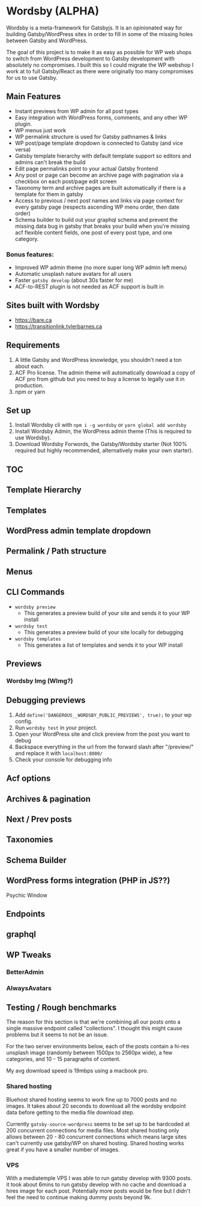 # Wordsby (ALPHA)

Wordsby is a meta-framework for Gatsbyjs.
It is an opinionated way for building Gatsby/WordPress sites in order to fill in some of the missing holes between Gatsby and WordPress.

The goal of this project is to make it as easy as possible for WP web shops to switch from WordPress development to Gatsby development with absolutely no compromises. I built this so I could migrate the WP webshop I work at to full Gatsby/React as there were originally too many compromises for us to use Gatsby.

## Main Features

- Instant previews from WP admin for all post types
- Easy integration with WordPress forms, comments, and any other WP plugin.
- WP menus just work
- WP permalink structure is used for Gatsby pathnames & links
- WP post/page template dropdown is connected to Gatsby (and vice versa)
- Gatsby template hierarchy with default template support so editors and admins can't break the build
- Edit page permalinks point to your actual Gatsby frontend
- Any post or page can become an archive page with pagination via a checkbox on each post/page edit screen
- Taxonomy term and archive pages are built automatically if there is a template for them in gatsby
- Access to previous / next post names and links via page context for every gatsby page (respects ascending WP menu order, then date order)
- Schema builder to build out your graphql schema and prevent the missing data bug in gatsby that breaks your build when you're missing acf flexible content fields, one post of every post type, and one category.

### Bonus features:

- Improved WP admin theme (no more super long WP admin left menu)
- Automatic unsplash nature avatars for all users
- Faster `gatsby develop` (about 30s faster for me)
- ACF-to-REST plugin is not needed as ACF support is built in

## Sites built with Wordsby

- https://bare.ca
- https://transitionlink.tylerbarnes.ca

## Requirements

1. A little Gatsby and WordPress knowledge, you shouldn't need a ton about each.
2. ACF Pro license. The admin theme will automatically download a copy of ACF pro from github but you need to buy a license to legally use it in production.
3. npm or yarn

## Set up

1. Install Wordsby cli with `npm i -g wordsby` or `yarn global add wordsby`
2. Install Wordsby Admin, the WordPress admin theme (This is required to use Wordsby).
3. Download Wordsby Forwords, the Gatsby/Wordsby starter (Not 100% required but highly recommended, alternatively make your own starter).

## TOC

## Template Hierarchy

## Templates

## WordPress admin template dropdown

## Permalink / Path structure

## Menus

## CLI Commands

- `wordsby preview`
  - This generates a preview build of your site and sends it to your WP install
- `wordsby test`
  - This generates a preview build of your site locally for debugging
- `wordsby templates`
  - This generates a list of templates and sends it to your WP install

## Previews

### Wordsby Img (WImg?)

## Debugging previews

1. Add `define('DANGEROUS__WORDSBY_PUBLIC_PREVIEWS', true);` to your wp config.
2. Run `wordsby test` in your project.
3. Open your WordPress site and click preview from the post you want to debug
4. Backspace everything in the url from the forward slash after "/preview/" and replace it with `localhost:8000/`
5. Check your console for debugging info

## Acf options

## Archives & pagination

## Next / Prev posts

## Taxonomies

## Schema Builder

## WordPress forms integration (PHP in JS??)

Psychic Window

## Endpoints

## graphql

## WP Tweaks

### BetterAdmin

### AlwaysAvatars

## Testing / Rough benchmarks

The reason for this section is that we're combining all our posts onto a single massive endpoint called "collections". I thought this might cause problems but it seems to not be an issue.

For the two server environments below, each of the posts contain a hi-res unsplash image (randomly between 1500px to 2560px wide), a few categories, and 10 - 15 paragraphs of content.

My avg download speed is 19mbps using a macbook pro.

### Shared hosting

Bluehost shared hosting seems to work fine up to 7000 posts and no images. It takes about 20 seconds to download all the wordsby endpoint data before getting to the media file download step.

Currently `gatsby-source-wordpress` seems to be set up to be hardcoded at 200 concurrent connections for media files.
Most shared hosting only allows between 20 - 80 concurrent connections which means large sites can't currently use gatsby/WP on shared hosting. Shared hosting works great if you have a smaller number of images.

### VPS

With a mediatemple VPS I was able to run gatsby develop with 9300 posts.
it took about 6mins to run gatsby develop with no cache and download a hires image for each post.
Potentially more posts would be fine but I didn't feel the need to continue making dummy posts beyond 9k.
